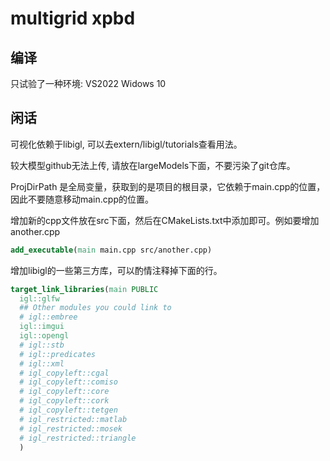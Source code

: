 # multigrid xpbd

## 编译
只试验了一种环境: VS2022 Widows 10

## 闲话
可视化依赖于libigl, 可以去extern/libigl/tutorials查看用法。

较大模型github无法上传, 请放在largeModels下面，不要污染了git仓库。

ProjDirPath 是全局变量，获取到的是项目的根目录，它依赖于main.cpp的位置，因此不要随意移动main.cpp的位置。

增加新的cpp文件放在src下面，然后在CMakeLists.txt中添加即可。例如要增加another.cpp
```cmake
add_executable(main main.cpp src/another.cpp)
```

增加libigl的一些第三方库，可以酌情注释掉下面的行。
```cmake
target_link_libraries(main PUBLIC 
  igl::glfw
  ## Other modules you could link to
  # igl::embree
  igl::imgui
  igl::opengl
  # igl::stb
  # igl::predicates
  # igl::xml
  # igl_copyleft::cgal
  # igl_copyleft::comiso
  # igl_copyleft::core
  # igl_copyleft::cork
  # igl_copyleft::tetgen
  # igl_restricted::matlab
  # igl_restricted::mosek
  # igl_restricted::triangle
  )
```